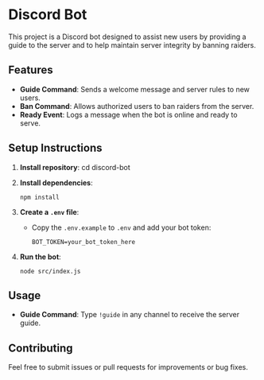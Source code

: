 # Discord Bot

This project is a Discord bot designed to assist new users by providing a guide to the server and to help maintain server integrity by banning raiders.

## Features

- **Guide Command**: Sends a welcome message and server rules to new users.
- **Ban Command**: Allows authorized users to ban raiders from the server.
- **Ready Event**: Logs a message when the bot is online and ready to serve.

## Setup Instructions

1. **Install repository**:
   cd discord-bot

2. **Install dependencies**:
   ```
   npm install
   ```

3. **Create a `.env` file**:
   - Copy the `.env.example` to `.env` and add your bot token:
     ```
     BOT_TOKEN=your_bot_token_here
     ```

4. **Run the bot**:
   ```
   node src/index.js
   ```

## Usage

- **Guide Command**: Type `!guide` in any channel to receive the server guide.

## Contributing

Feel free to submit issues or pull requests for improvements or bug fixes.